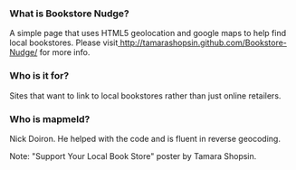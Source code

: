 

### What is Bookstore Nudge?

A simple page that uses HTML5 geolocation and google maps to help find local bookstores.
Please visit<a href="http://tamarashopsin.github.com/Bookstore-Nudge/"> http://tamarashopsin.github.com/Bookstore-Nudge/</a> for more info.

### Who is it for?

Sites that want to link to local bookstores rather than just online retailers.

### Who is mapmeld?

Nick Doiron. He helped with the code and is fluent in reverse geocoding.


Note: "Support Your Local Book Store" poster by Tamara Shopsin.



